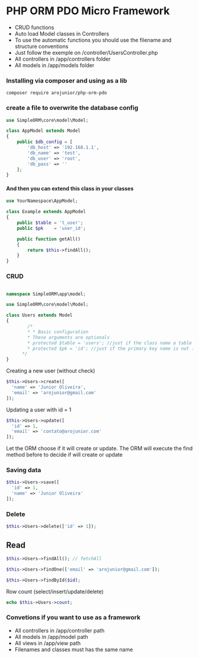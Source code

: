 # PHP ORM PDO Micro Framework

- CRUD functions
- Auto load Model classes in Controllers
- To use the automatic functions you should use the filename and structure conventions
- Just follow the exemple on /controller/UsersController.php
- All controllers in /app/controllers folder
- All models in /app/models folder

### Installing via composer and using as a lib

```shell
composer require arojunior/php-orm-pdo
```
### create a file to overwrite the database config

```php
use SimpleORM\core\model\Model;

class AppModel extends Model
{
    public $db_config = [
        'db_host' => '192.168.1.1',
        'db_name' => 'test',
        'db_user' => 'root',
        'db_pass' => ''
    ];
}

```
#### And then you can extend this class in your classes

```php
use YourNamespace\AppModel;

class Example extends AppModel
{
    public $table = 't_user';
    public $pk    = 'user_id';

    public function getAll()
    {
        return $this->findAll();
    }
}
```

### CRUD

```php

namespace SimpleORM\app\model;

use SimpleORM\core\model\Model;

class Users extends Model
{
    	/*
        * * Basic configuration
        * These arguments are optionals
        * protected $table = 'users'; //just if the class name a table name are different
        * protected $pk = 'id'; //just if the primary key name is not id
      */	    	    
}

```

Creating a new user (without check)

```php
$this->Users->create([
  'name' => 'Junior Oliveira',
  'email' => 'arojunior@gmail.com'
]);
```

Updating a user with id = 1

```php
$this->Users->update([
  'id' => 1,
  'email' => 'contato@arojunior.com'
]);

```

Let the ORM choose if it will create or update. The ORM will execute the find method before to decide if will create or update

### Saving data
```php
$this->Users->save([
  'id' => 1,
  'name' => 'Junior Oliveira'
]);
```
### Delete
```php
$this->Users->delete(['id' => 1]);
```
## Read
```php
$this->Users->findAll(); // fetchAll

$this->Users->findOne(['email' => 'arojunior@gmail.com']);

$this->Users->findById($id);
```
Row count (select/insert/update/delete)
```php
echo $this->Users->count;
```

### Convetions if you want to use as a framework

- All controllers in /app/controller path
- All models in /app/model path
- All views in /app/view path
- Filenames and classes must has the same name
